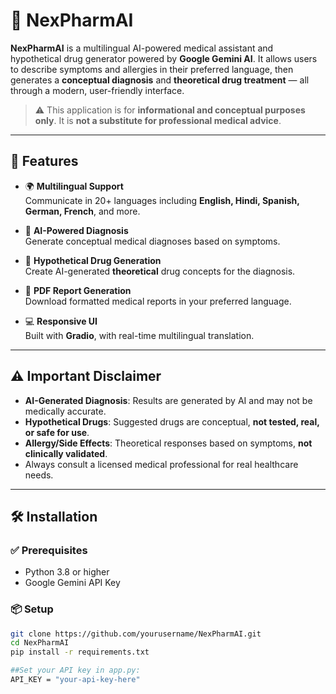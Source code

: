 # 🧬 NexPharmAI

**NexPharmAI** is a multilingual AI-powered medical assistant and hypothetical drug generator powered by **Google Gemini AI**. It allows users to describe symptoms and allergies in their preferred language, then generates a **conceptual diagnosis** and **theoretical drug treatment** — all through a modern, user-friendly interface.

> ⚠️ This application is for **informational and conceptual purposes only**. It is **not a substitute for professional medical advice**.

---

## 🚀 Features

- 🌍 **Multilingual Support**  
  Communicate in 20+ languages including **English, Hindi, Spanish, German, French**, and more.

- 🧠 **AI-Powered Diagnosis**  
  Generate conceptual medical diagnoses based on symptoms.

- 💊 **Hypothetical Drug Generation**  
  Create AI-generated **theoretical** drug concepts for the diagnosis.

- 📄 **PDF Report Generation**  
  Download formatted medical reports in your preferred language.

- 💻 **Responsive UI**  
  Built with **Gradio**, with real-time multilingual translation.

---

## ⚠️ Important Disclaimer

- **AI-Generated Diagnosis**: Results are generated by AI and may not be medically accurate.
- **Hypothetical Drugs**: Suggested drugs are conceptual, **not tested, real, or safe for use**.
- **Allergy/Side Effects**: Theoretical responses based on symptoms, **not clinically validated**.
- Always consult a licensed medical professional for real healthcare needs.

---

## 🛠️ Installation

### ✅ Prerequisites
- Python 3.8 or higher
- Google Gemini API Key

### 📦 Setup

```bash
git clone https://github.com/yourusername/NexPharmAI.git
cd NexPharmAI
pip install -r requirements.txt

##Set your API key in app.py:
API_KEY = "your-api-key-here"

